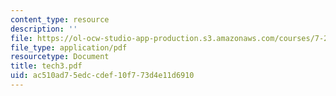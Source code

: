 ```yaml
---
content_type: resource
description: ''
file: https://ol-ocw-studio-app-production.s3.amazonaws.com/courses/7-28-molecular-biology-spring-2005/ac510ad75edccdef10f773d4e11d6910_tech3.pdf
file_type: application/pdf
resourcetype: Document
title: tech3.pdf
uid: ac510ad7-5edc-cdef-10f7-73d4e11d6910
---
```

